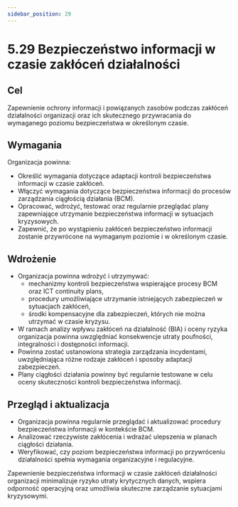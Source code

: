 ```yaml
---
sidebar_position: 29
---
```


# 5.29 Bezpieczeństwo informacji w czasie zakłóceń działalności

## Cel
Zapewnienie ochrony informacji i powiązanych zasobów podczas zakłóceń działalności organizacji oraz ich skutecznego przywracania do wymaganego poziomu bezpieczeństwa w określonym czasie.

## Wymagania
Organizacja powinna:
- Określić wymagania dotyczące adaptacji kontroli bezpieczeństwa informacji w czasie zakłóceń.
- Włączyć wymagania dotyczące bezpieczeństwa informacji do procesów zarządzania ciągłością działania (BCM).
- Opracować, wdrożyć, testować oraz regularnie przeglądać plany zapewniające utrzymanie bezpieczeństwa informacji w sytuacjach kryzysowych.
- Zapewnić, że po wystąpieniu zakłóceń bezpieczeństwo informacji zostanie przywrócone na wymaganym poziomie i w określonym czasie.

## Wdrożenie
- Organizacja powinna wdrożyć i utrzymywać:
  - mechanizmy kontroli bezpieczeństwa wspierające procesy BCM oraz ICT continuity plans,
  - procedury umożliwiające utrzymanie istniejących zabezpieczeń w sytuacjach zakłóceń,
  - środki kompensacyjne dla zabezpieczeń, których nie można utrzymać w czasie kryzysu.
- W ramach analizy wpływu zakłóceń na działalność (BIA) i oceny ryzyka organizacja powinna uwzględniać konsekwencje utraty poufności, integralności i dostępności informacji.
- Powinna zostać ustanowiona strategia zarządzania incydentami, uwzględniająca różne rodzaje zakłóceń i sposoby adaptacji zabezpieczeń.
- Plany ciągłości działania powinny być regularnie testowane w celu oceny skuteczności kontroli bezpieczeństwa informacji.

## Przegląd i aktualizacja
- Organizacja powinna regularnie przeglądać i aktualizować procedury bezpieczeństwa informacji w kontekście BCM.
- Analizować rzeczywiste zakłócenia i wdrażać ulepszenia w planach ciągłości działania.
- Weryfikować, czy poziom bezpieczeństwa informacji po przywróceniu działalności spełnia wymagania organizacyjne i regulacyjne.

Zapewnienie bezpieczeństwa informacji w czasie zakłóceń działalności organizacji minimalizuje ryzyko utraty krytycznych danych, wspiera odporność operacyjną oraz umożliwia skuteczne zarządzanie sytuacjami kryzysowymi.
